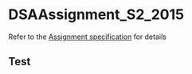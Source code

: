# DSAAssignment_S2_2015
Refer to the [Assignment specification](AssignmentSpecification.pdf) for details

## Test
